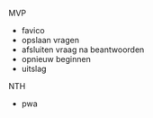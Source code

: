 MVP

-   favico
-   opslaan vragen
-   afsluiten vraag na beantwoorden
-   opnieuw beginnen
-   uitslag

NTH

-   pwa
